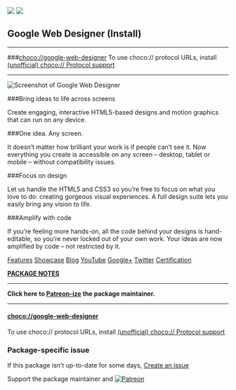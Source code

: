 [![](https://img.shields.io/chocolatey/v/google-web-designer?color=green&label=google-web-designer)](https://chocolatey.org/packages/google-web-designer) [![](https://img.shields.io/chocolatey/dt/google-web-designer)](https://chocolatey.org/packages/google-web-designer)

## Google Web Designer (Install)

---

###[choco://google-web-designer](choco://google-web-designer)
To use choco:// protocol URLs, install [(unofficial) choco:// Protocol support ](https://chocolatey.org/packages/choco-protocol-support)

---

![Screenshot of Google Web Designer](https://cdn.staticaly.com/gh/bcurran3/ChocolateyPackages/master/google-web-designer/google-web-designer_screenshot.png)

###Bring ideas to life across screens

Create engaging, interactive HTML5-based designs and motion graphics that can run on any device.	

###One idea. Any screen.

It doesn’t matter how brilliant your work is if people can’t see it. Now everything you create is accessible on any screen – desktop, tablet or mobile – without compatibility issues.

###Focus on design

Let us handle the HTML5 and CSS3 so you’re free to focus on what you love to do: creating gorgeous visual experiences. A full design suite lets you easily bring any vision to life.

###Amplify with code

If you’re feeling more hands-on, all the code behind your designs is hand-editable, so you’re never locked out of your own work. Your ideas are now amplified by code – not restricted by it.

[Features](https://www.google.com/webdesigner/features/)
[Showcase](https://www.google.com/webdesigner/showcase/)
[Blog](https://webdesigner.googleblog.com/)
[YouTube](https://www.youtube.com/user/GoogleWebDesigner)
[Google+](https://plus.google.com/+googlewebdesigner)
[Twitter](https://twitter.com/GoogleWDesigner)
[Certification](https://getstudiocert.appspot.com/gwd)

**[PACKAGE NOTES](https://github.com/bcurran3/ChocolateyPackages/blob/master/google-web-designer/readme.md)**
	

---

**Click here to [Patreon-ize](https://www.patreon.com/bcurran3) the package maintainer.**

---

#### [choco://google-web-designer](choco://google-web-designer)
To use choco:// protocol URLs, install [(unofficial) choco:// Protocol support ](https://chocolatey.org/packages/choco-protocol-support)

### Package-specific issue
If this package isn't up-to-date for some days, [Create an issue](https://github.com/tunisiano187/Chocolatey-packages/issues/new/choose)

Support the package maintainer and [![Patreon](https://cdn.jsdelivr.net/gh/tunisiano187/Chocolatey-packages@d15c4e19c709e7148588d4523ffc6dd3cd3c7e5e/icons/patreon.png)](https://www.patreon.com/tunisiano)
